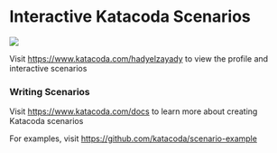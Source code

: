 # Interactive Katacoda Scenarios

[![](http://shields.katacoda.com/katacoda/hadyelzayady/count.svg)](https://www.katacoda.com/hadyelzayady "Get your profile on Katacoda.com")

Visit https://www.katacoda.com/hadyelzayady to view the profile and interactive scenarios

### Writing Scenarios
Visit https://www.katacoda.com/docs to learn more about creating Katacoda scenarios

For examples, visit https://github.com/katacoda/scenario-example
